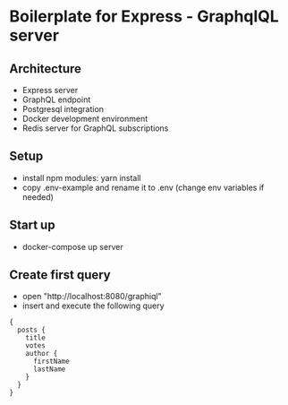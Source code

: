 # Boilerplate for Express - GraphqlQL server

## Architecture
- Express server
- GraphQL endpoint
- Postgresql integration
- Docker development environment
- Redis server for GraphQL subscriptions

## Setup
- install npm modules: yarn install
- copy .env-example and rename it to .env (change env variables if needed)

## Start up
- docker-compose up server

## Create first query
- open "http://localhost:8080/graphiql"
- insert and execute the following query

```
{
  posts {
    title
    votes
    author {
      firstName
      lastName
    }
  }
}

```
